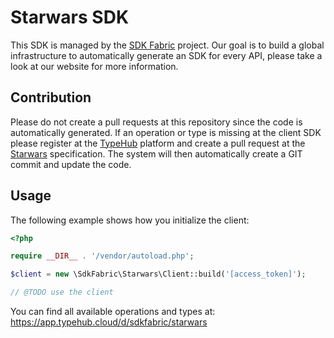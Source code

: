 
# Starwars SDK

This SDK is managed by the [SDK Fabric](https://sdk-fabric.org/) project.
Our goal is to build a global infrastructure to automatically generate
an SDK for every API, please take a look at our website for more information.

## Contribution

Please do not create a pull requests at this repository since the code is
automatically generated. If an operation or type is missing at the client SDK
please register at the [TypeHub](https://typehub.cloud/) platform and create
a pull request at the [Starwars](https://app.typehub.cloud/d/sdkfabric/starwars)
specification. The system will then automatically create a GIT commit and update
the code.

## Usage

The following example shows how you initialize the client:

```php
<?php

require __DIR__ . '/vendor/autoload.php';

$client = new \SdkFabric\Starwars\Client::build('[access_token]');

// @TODO use the client

```

You can find all available operations and types at:
https://app.typehub.cloud/d/sdkfabric/starwars

